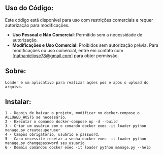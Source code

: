 ## Uso do Código:
Este código está disponível para uso com restrições comerciais e requer autorização para modificações.

- **Uso Pessoal e Não Comercial**: Permitido sem a necessidade de autorização.
- **Modificações e Uso Comercial**: Proibidos sem autorização prévia. Para modificações ou uso comercial, entre em contato com [nathanieljose78@gmail.com] para obter permissão.

## Sobre:
```
Loader é um aplicativo para realizar ações pós e após o upload do arquivo.
```

## Instalar:
```
1 - Depois de baixar o projeto, modificar no docker-compose o ALLOWED_HOSTS se necessário.
2 - Executar o comando docker-compose up -d --build
3 - Criar um usuário com o comando docker exec -it loader python manage.py createsuperuser
4 - Campos obrigatório, usuário e password.
5 - Caso necessite resetar a senha docker exec -it loader python manage.py changepassword seu_usuario
6 - Demais comandos docker exec -it loader python manage.py --help
```